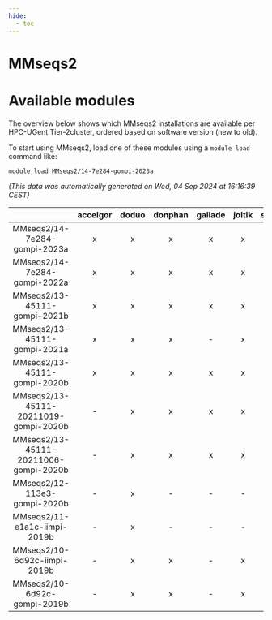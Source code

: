 ```yaml
---
hide:
  - toc
---
```


MMseqs2
=======

# Available modules


The overview below shows which MMseqs2 installations are available per HPC-UGent Tier-2cluster, ordered based on software version (new to old).

To start using MMseqs2, load one of these modules using a `module load` command like:

```shell
module load MMseqs2/14-7e284-gompi-2023a
```

*(This data was automatically generated on Wed, 04 Sep 2024 at 16:16:39 CEST)*  

| |accelgor|doduo|donphan|gallade|joltik|shinx|skitty|
| :---: | :---: | :---: | :---: | :---: | :---: | :---: | :---: |
|MMseqs2/14-7e284-gompi-2023a|x|x|x|x|x|x|x|
|MMseqs2/14-7e284-gompi-2022a|x|x|x|x|x|-|x|
|MMseqs2/13-45111-gompi-2021b|x|x|x|x|x|-|x|
|MMseqs2/13-45111-gompi-2021a|x|x|x|-|x|-|x|
|MMseqs2/13-45111-gompi-2020b|x|x|x|x|x|-|x|
|MMseqs2/13-45111-20211019-gompi-2020b|-|x|x|x|x|-|x|
|MMseqs2/13-45111-20211006-gompi-2020b|-|x|x|x|x|-|-|
|MMseqs2/12-113e3-gompi-2020b|-|x|-|-|-|-|-|
|MMseqs2/11-e1a1c-iimpi-2019b|-|x|-|-|-|-|x|
|MMseqs2/10-6d92c-iimpi-2019b|-|x|x|-|x|-|x|
|MMseqs2/10-6d92c-gompi-2019b|-|x|x|-|x|-|x|
